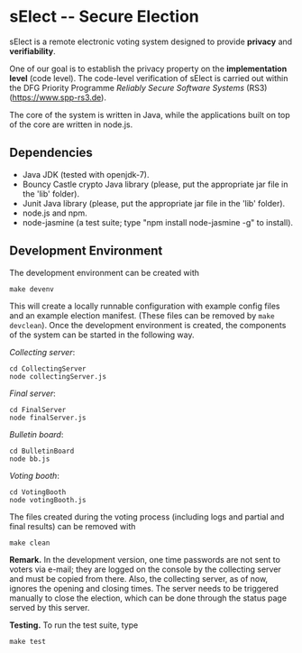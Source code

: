 # sElect -- Secure Election

sElect is a remote electronic voting system designed to provide 
**privacy** and **verifiability**.

One of our goal is to establish the privacy property on the
**implementation level** (code level). The code-level
verification of sElect is carried out within the DFG Priority
Programme *Reliably Secure Software Systems* (RS3)
(https://www.spp-rs3.de).

The core of the system is written in Java, while the applications 
built on top of the core are written in node.js.

## Dependencies

* Java JDK (tested with openjdk-7).
* Bouncy Castle crypto Java library (please, put the appropriate jar file in the 'lib' folder).
* Junit Java library (please, put the appropriate jar file in the 'lib' folder).
* node.js and npm.
* node-jasmine (a test suite; type "npm install node-jasmine -g"
  to install).

## Development Environment

The development environment can be created with

```
make devenv
```

This will create a locally runnable configuration with example config files and 
an example election manifest. (These files can be removed by `make devclean`). Once the 
development environment is created, the components of the system can be 
started in the following way.

*Collecting server*:
```
cd CollectingServer
node collectingServer.js
```

*Final server*:
```
cd FinalServer
node finalServer.js
```

*Bulletin board*:
```
cd BulletinBoard
node bb.js
```

*Voting booth*:
```
cd VotingBooth
node votingBooth.js
```

The files created during the voting process (including logs and partial 
and final results) can be removed with
```
make clean
```

**Remark.**
In the development version, one time passwords are not sent to
voters via e-mail; they are logged on the console by the
collecting server and must be copied from there. Also, the
collecting server, as of now, ignores the opening and closing
times. The server needs to be triggered manually to close the
election, which can be done through the status page served by
this server.

**Testing.**
To run the test suite, type
```
make test
```
